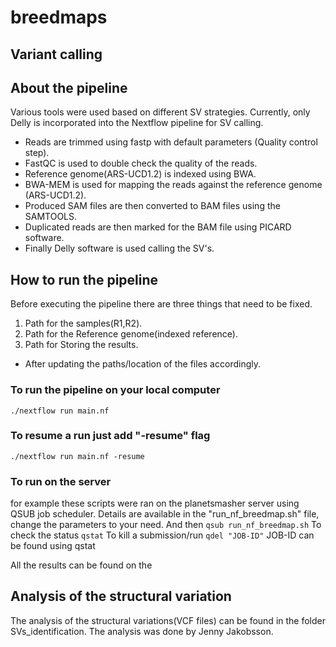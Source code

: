 # breedmaps
## Variant calling
## About the pipeline
Various tools were used based on different SV strategies. Currently, only Delly is incorporated into the Nextflow pipeline for SV calling.
- Reads are trimmed using fastp with default parameters (Quality control step).
- FastQC is used to double check the quality of the reads.
- Reference genome(ARS-UCD1.2) is indexed using BWA.
- BWA-MEM is used for mapping the reads against the reference genome (ARS-UCD1.2).
- Produced SAM files are then converted to BAM files using the SAMTOOLS.
- Duplicated reads are then marked for the BAM file using PICARD software.
- Finally Delly software is used calling the SV's.
## How to run the pipeline
Before executing the pipeline there are three things that need to be fixed.
1. Path for the samples(R1,R2).
2. Path for the Reference genome(indexed reference).
3. Path for Storing the results.

- After updating the paths/location of the files accordingly.
### To run the pipeline on your local computer
`./nextflow run main.nf`
### To resume a run just add "-resume" flag 
`./nextflow run main.nf -resume`

### To run on the server
for example these scripts were ran on the planetsmasher server using QSUB job scheduler.
Details are available in the "run_nf_breedmap.sh" file, change the parameters to your need. 
And then
`qsub run_nf_breedmap.sh`
To check the status 
`qstat`
To kill a submission/run 
`qdel "JOB-ID"`
JOB-ID can be found using qstat 

All the results can be found on the 



## Analysis of the structural variation
The analysis of the structural variations(VCF files) can be found in the folder SVs_identification. The analysis was done by Jenny Jakobsson.
